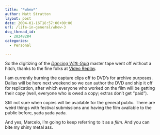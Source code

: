 ```yaml
---
title: '*whew*'
author: Matt Stratton
layout: post
date: 2004-01-16T18:57:00+00:00
url: /life-in-general/whew-3
dsq_thread_id:
  - 28248284
categories:
  - Personal

---
```

So the digitizing of the <a href="http://www.dancingwithgaia.com" title="DWG" target="_blank"><em>Dancing With Gaia</em></a> master tape went off without a hitch, thanks to the fine folks at <a href="http://www.videoreplaychicago.com/" title="Video Replay" target="_blank">Video Replay</a>.

I am currently burning the capture clips off to DVD&#8217;s for archive purposes. Dallas will be here next weekend so we can author the DVD and ship it off for replication, after which everyone who worked on the film will be getting their copy (well, everyone who is owed a copy; extras don&#8217;t get &#8220;paid&#8221;).

Still not sure when copies will be available for the general public. There are weird things with festival submissions and having the film available to the public before, yada yada yada.

And yes, Marcelo, I&#8217;m going to keep referring to it as a _film_. And you can bite my shiny metal ass.